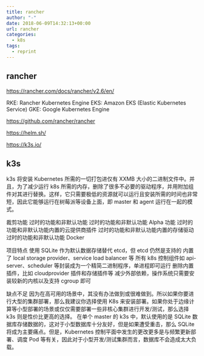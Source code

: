```yaml
---
title: rancher
author: "-"
date: 2018-06-09T14:32:13+00:00
url: rancher
categories:
  - k8s
tags:
  - reprint
---
```

## rancher

<https://rancher.com/docs/rancher/v2.6/en/>

RKE: Rancher Kubernetes Engine
EKS: Amazon EKS (Elastic Kubernetes Service)
GKE: Google Kubernetes Engine

<https://github.com/rancher/rancher>

<https://helm.sh/>

<https://k3s.io/>

## k3s

k3s 将安装 Kubernetes 所需的一切打包进仅有 XXMB 大小的二进制文件中。并且，为了减少运行 k8s 所需的内存，删除了很多不必要的驱动程序，并用附加组件对其进行替换。这样，它只需要极低的资源就可以运行且安装所需的时间也非常短，因此它能够运行在树莓派等设备上面，即 master 和 agent 运行在一起的模式。

裁剪功能
过时的功能和非默认功能
过时的功能和非默认功能 Alpha 功能
过时的功能和非默认功能内置的云提供商插件
过时的功能和非默认功能内置的存储驱动
过时的功能和非默认功能 Docker

项目特点
使用 SQLite 作为默认数据存储替代 etcd，但 etcd 仍然是支持的
内置了 local storage provider、service load balancer 等
所有 k8s 控制组件如 api-server、scheduler 等封装成为一个精简二进制程序，单进程即可运行
删除内置插件，比如 cloudprovider 插件和存储插件等
减少外部依赖，操作系统只需要安装较新的内核以及支持 cgroup 即可

缺点不足
因为在高可用的场景中，其没有办法做到或很难做到。所以如果你要进行大型的集群部署，那么我建议你选择使用 K8s 来安装部署。如果你处于边缘计算等小型部署的场景或仅仅需要部署一些非核心集群进行开发/测试，那么选择 k3s 则是性价比更高的选择。
在单个 master 的 k3s 中，默认使用的是 SQLite 数据库存储数据的，这对于小型数据库十分友好，但是如果遭受重击，那么 SQLite 将成为主要痛点。但是，Kubernetes 控制平面中发生的更改更多是与频繁更新部署、调度 Pod 等有关，因此对于小型开发/测试集群而言，数据库不会造成太大负载。

